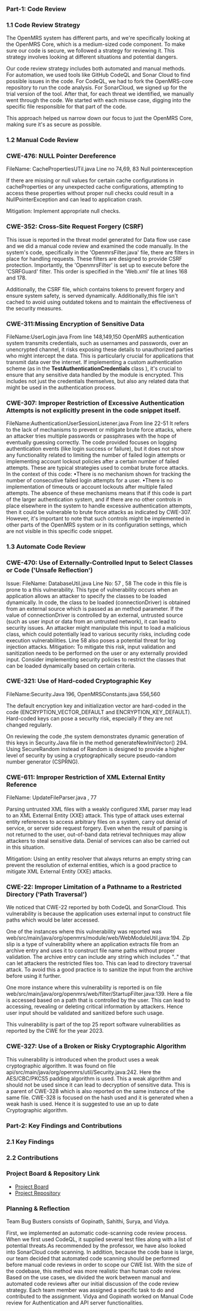 ### Part-1: Code Review
### 1.1 Code Review Strategy
The OpenMRS system has different parts, and we're specifically looking at the OpenMRS Core, which is a medium-sized code component. To make sure our code is secure, we followed a strategy for reviewing it. This strategy involves looking at different situations and potential dangers.

Our code review strategy includes both automated and manual methods. For automation, we used tools like GitHub CodeQL and Sonar Cloud to find possible issues in the code. For CodeQL, we had to fork the OpenMRS-core repository to run the code analysis. For SonarCloud, we signed up for the trial version of the tool.
After that, for each threat we identified, we manually went through the code. We started with each misuse case, digging into the specific file responsible for that part of the code.

This approach helped us narrow down our focus to just the OpenMRS Core, making sure it's as secure as possible.

### 1.2 Manual Code Review
		
### CWE-476: NULL Pointer Dereference
FileName: CachePropertiesUTil.java 
Line no 74,69, 83 Null pointerexception

If there are missing or null values for certain cache configurations in cacheProperties or any unexpected cache configurations, attempting to access these properties without proper null checks could result in a NullPointerException and can lead to application crash.

Mitigation: Implement appropriate null checks.

### CWE-352: Cross-Site Request Forgery (CSRF)

This issue is reported in the threat model generated for Data flow use case and we did a manual code review and examined the code manually. 
In the system's code, specifically in the 'OpenmrsFilter.java' file, there are filters in place for handling requests. These filters are designed to provide CSRF protection. Importantly, the 'OpenmrsFilter' is set up to execute before the 'CSRFGuard' filter. This order is specified in the 'Web.xml' file at lines 168 and 178.

Additionally, the CSRF file, which contains tokens to prevent forgery and ensure system safety, is served dynamically. Additionally,this file isn't cached to avoid using outdated tokens and to maintain the effectiveness of the security measures.

### CWE-311:Missing Encryption of Sensitive Data
FileName:UserLogin.java
From line 148,149,150
OpenMRS authentication system transmits credentials, such as usernames and passwords, over an unencrypted channel, it risks exposing these details to unauthorized parties who might intercept the data. This is particularly crucial for applications that transmit data over the internet. If implementing a custom authentication scheme (as in the **TestAuthenticationCredentials** class ), it's crucial to ensure that any sensitive data handled by the module is encrypted. This includes not just the credentials themselves, but also any related data that might be used in the authentication process.

### CWE-307: Improper Restriction of Excessive Authentication Attempts is not explicitly present in the code snippet itself.
FileName:AuthenticationUserSessionListener.java
From line 22-51
It refers to the lack of mechanisms to prevent or mitigate brute force attacks, where an attacker tries multiple passwords or passphrases with the hope of eventually guessing correctly. The code provided focuses on logging authentication events (like login success or failure), but it does not show any functionality related to limiting the number of failed login attempts or implementing account lockout policies after a certain number of failed attempts. These are typical strategies used to combat brute force attacks.
In the context of this code:
•There is no mechanism shown for tracking the number of consecutive failed login attempts for a user.
•There is no implementation of timeouts or account lockouts after multiple failed attempts.
The absence of these mechanisms means that if this code is part of the larger authentication system, and if there are no other controls in place elsewhere in the system to handle excessive authentication attempts, then it could be vulnerable to brute force attacks as indicated by CWE-307. However, it's important to note that such controls might be implemented in other parts of the OpenMRS system or in its configuration settings, which are not visible in this specific code snippet.

### 1.3 Automate Code Review

### CWE-470: Use of Externally-Controlled Input to Select Classes or Code ('Unsafe Reflection')
Issue:
FileName: DatabaseUtil.java
Line No: 57 , 58
The code in this file is prone to a this vulnerability. This type of vulnerability occurs when an application allows an attacker to specify the classes to be loaded dynamically. In code, the class to be loaded (connectionDriver) is obtained from an external source which is passed as an method parameter. If the value of connectionDriver is controlled by an external, untrusted source (such as user input or data from an untrusted network), it can lead to security issues. An attacker might manipulate this input to load a malicious class, which could potentially lead to various security risks, including code execution vulnerabilities. Line 58 also poses a potential threat for log injection attacks.
Mitigation: To mitigate this risk, input validation and sanitization needs to be performed on the user or any externally provided input. Consider implementing security policies to restrict the classes that can be loaded dynamically based on certain criteria.

		
### CWE-321: Use of Hard-coded Cryptographic Key 
FileName:Security.Java 196, OpenMRSConstants.java 556,560

The default encryption key and initialization vector are hard-coded in the code (ENCRYPTION_VECTOR_DEFAULT and ENCRYPTION_KEY_DEFAULT). Hard-coded keys can pose a security risk, especially if they are not changed regularly.

On reviewing the code ,the system demonstrates dynamic generation of this keys in Security.Java file in the method generateNewInitVector() 294.  Using SecureRandom instead of Random is designed to provide a higher level of security by using a cryptographically secure pseudo-random number generator (CSPRNG).

		
### CWE-611: Improper Restriction of XML External Entity Reference
FileName: UpdateFileParser.java , 77

Parsing untrusted XML files with a weakly configured XML parser may lead to an XML External Entity (XXE) attack. This type of attack uses external entity references to access arbitrary files on a system, carry out denial of service, or server side request forgery. Even when the result of parsing is not returned to the user, out-of-band data retrieval techniques may allow attackers to steal sensitive data. Denial of services can also be carried out in this situation.

Mitigation:  Using an entity resolver that always returns an empty string can prevent the resolution of external entities, which is a good practice to mitigate XML External Entity (XXE) attacks.

### CWE-22: Improper Limitation of a Pathname to a Restricted Directory ('Path Traversal')
We noticed that CWE-22 reported by both CodeQL and SonarCloud. This vulnerability is because the application uses external input to construct file paths which would be later accessed.
	
One of the instances where this vulnerability was reported was web/src/main/java/org/openmrs/module/web/WebModuleUtil.java:194. Zip slip is a type of vulnerability where an application extracts file from an archive entry and uses it to construct file name paths without proper validation. The archive entry can include any string which includes ".." that can let attackers the restricted files too. This can lead to directory traversal attack. To avoid this a good practice is to sanitize the input from the archive before using it further.
	
One more instance where this vulnerability is reported is on file 
web/src/main/java/org/openmrs/web/filter/StartupFilter.java:139. Here a file is accessed based on a path that is controlled by the user. This can lead to accessing, revealing or deleting critical information by attackers. Hence user input should be validated and sanitized before such usage.
	
This vulnerability is part of the top 25 report software vulnerabilities as reported by the CWE for the year 2023.

### CWE-327: Use of a Broken or Risky Cryptographic Algorithm
This vulnerability is introduced when the product uses a weak cryptographic algorithm. It was found on file api/src/main/java/org/openmrs/util/Security.java:242. Here the AES/CBC/PKCS5 padding algorithm is used. This a weak algorithm and should not be used since it can lead to decryption of sensitive data. This is a parent of CWE-328 which is also reported on the same instance of the same file. CWE-328 is focused on the hash used and it is generated when a weak hash is used. Hence it is suggested to use an up to date Cryptographic algorithm.

### Part-2: Key Findings and Contributions
### 2.1 Key Findings
### 2.2 Contributions 
### Project Board & Repository Link
- [Project Board](https://github.com/users/sanne88/projects/1)
-  [Project Repository](https://github.com/sanne88/cyber8420projectopenmrs)
### Planning & Reflection

Team Bug Busters consists of  Gopinath, Sahithi, Surya, and Vidya.

First, we implemented an automatic code-scanning code review process. When we first used CodeQL, it supplied several test files along with a list of potential threats.As recommended by the professor, we have also looked into SonarCloud code scanning.
In addition, because the code base is large, our team decided that automated code scanning should be performed before manual code reviews in order to scope our CWE list. With the size of the codebase, this method was more realistic than human code review. 
Based on the use cases, we divided the work between manual and automated code reviews after our initial discussion of the code review strategy. Each team member was assigned a specific task to do and contributed to the assignment.
Vidya and Gopinath worked on Manual Code review for Authentication and API server functionalities.
